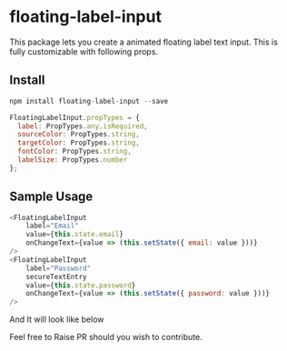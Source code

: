 # floating-label-input

This package lets you create a animated floating label text input. This is fully customizable with following props. 


## Install
```js
npm install floating-label-input --save
```

```js
FloatingLabelInput.propTypes = {
  label: PropTypes.any.isRequired,
  sourceColor: PropTypes.string,
  targetColor: PropTypes.string,
  fontColor: PropTypes.string,
  labelSize: PropTypes.number
};
```

## Sample Usage

```js
<FloatingLabelInput
    label="Email"
    value={this.state.email}
    onChangeText={value => (this.setState({ email: value }))}
/>
<FloatingLabelInput
    label="Password"
    secureTextEntry
    value={this.state.password}
    onChangeText={value => (this.setState({ password: value }))}
/>
```

And It will look like below


Feel free to Raise PR should you wish to contribute.
